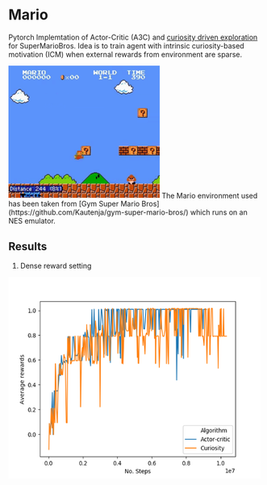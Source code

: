 # Mario
Pytorch Implemtation of Actor-Critic (A3C) and [curiosity driven exploration](https://pathak22.github.io/noreward-rl/) for SuperMarioBros. Idea is to train agent with intrinsic curiosity-based motivation (ICM) when external rewards from environment are sparse. 

 <img src="images/mario1.gif" width="300"> 
The Mario environment used has been taken from [Gym Super Mario Bros](https://github.com/Kautenja/gym-super-mario-bros/) which runs on an NES emulator.

## Results
1) Dense reward setting

<img src ="images/Figure_1.png" width="500" height="400">
